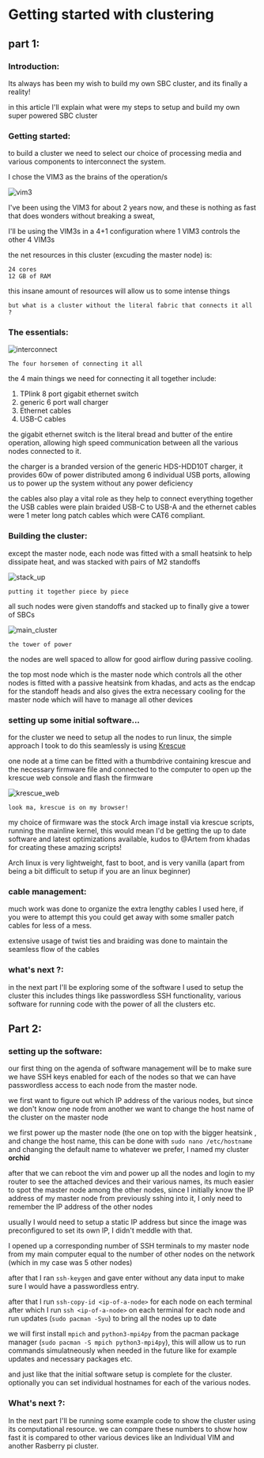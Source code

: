 # Getting started with clustering 
## part 1:

### Introduction:
Its always has been my wish to build my own SBC cluster, and its finally a reality!

in this article I'll explain what were my steps to setup and build my own super powered SBC cluster

### Getting started:
to build a cluster we need to select our choice of processing media and various components to interconnect the system.

I chose the VIM3 as the brains of the operation/s

![vim3](vim3.jpg "vim3")

I've been using the VIM3 for about 2 years now, and these is nothing as fast that does wonders without breaking a sweat,

I'll be using the VIM3s in a 4+1 configuration where 1 VIM3 controls the other 4 VIM3s

the net resources in this cluster (excuding the master node) is:
```
24 cores
12 GB of RAM
```
this insane amount of resources will allow us to some intense things

`but what is a cluster without the literal fabric that connects it all ?`

### The essentials:
![interconnect](essentials.png "essentials")

`The four horsemen of connecting it all`

the 4 main things we need for connecting it all together include:

1. TPlink 8 port gigabit ethernet switch
2. generic 6 port wall charger
3. Ethernet cables
4. USB-C cables

the gigabit ethernet switch is the literal bread and butter of the entire operation, allowing high speed communication between all the various nodes connected to it.

the charger is a branded version of the generic HDS-HDD10T charger, it provides 60w of power distributed among 6 individual USB ports, allowing us to power up the system without any power deficiency

the cables also play a vital role as they help to connect everything together
the USB cables were plain braided USB-C to USB-A and the ethernet cables were 1 meter long patch cables which were CAT6 compliant.

### Building the cluster:
except the master node, each node was fitted with a small heatsink to help dissipate heat, and was stacked with pairs of M2 standoffs

![stack_up](stack_up.png "stacked up node")

`putting it together piece by piece`

all such nodes were given standoffs and stacked up to finally give a tower of SBCs

![main_cluster](main_cluster.png "main cluster")

`the tower of power`

the nodes are well spaced to allow for good airflow during passive cooling.

the top most node which is the master node which controls all the other 
nodes is fitted with a passive heatsink from khadas, and acts as the 
endcap for the standoff heads and also gives the extra necessary cooling 
for the master node which will have to manage all other devices

### setting up some initial software...
for the cluster we need to setup all the nodes to run linux, the simple 
approach I took to do this seamlessly is using [Krescue](https://docs.khadas.com/vim3/Krescue.html)

one node at a time can be fitted with a thumbdrive containing krescue and 
the necessary firmware file and connected to the computer to open up the 
krescue web console and flash the firmware

![krescue_web](krescue_web.png "krescue web client")

`look ma, krescue is on my browser!`

my choice of firmware was the stock Arch image install via krescue scripts, 
running the mainline kernel, this would mean I'd be getting the up to date 
software and latest optimizations available, kudos to @Artem from khadas 
for creating these amazing scripts!

Arch linux is very lightweight, fast to boot, and is very vanilla (apart 
from being a bit difficult to setup if you are an linux beginner)

### cable management:
much work was done to organize the extra lengthy cables I used here, if 
you were to attempt this you could get away with some smaller patch cables 
for less of a mess.

extensive usage of twist ties and braiding was done to maintain the 
seamless flow of the cables

### what's next ?:
in the next part I'll be exploring some of the software I used to setup 
the cluster this includes things like passwordless SSH functionality, 
various software for running code with the power of all the clusters etc. 

## Part 2:

### setting up the software:

our first thing on the agenda of software management will be to make sure 
we have SSH keys enabled for each of the nodes so that we can have 
passwordless access to each node from the master node.

we first want to figure out which IP address of the various nodes, but 
since we don't know one node from another we want to change the host name 
of the cluster on the master node

we first power up the master node (the one on top with the bigger heatsink , 
and change the host name, this can be done with 
`sudo nano /etc/hostname` and changing the default name to whatever we 
prefer, I named my cluster **orchid** 

after that we can reboot the vim and power up all the nodes and login to
my router to see the attached devices and their various names, its much 
easier to spot the master node among the other nodes, since I initially 
know the IP address of my master node from previously sshing into it, I 
only need to remember the IP address of the other nodes

usually I would need to setup a static IP address but since the image was
preconfigured to set its own IP, I didn't meddle with that.

I opened up a corresponding number of SSH terminals to my master node from 
my main computer equal to the number of other nodes on the network (which 
in my case was 5 other nodes)

after that I ran `ssh-keygen` and gave enter without any data input to
make sure I would have a passwordless entry.

after that I run `ssh-copy-id <ip-of-a-node>` for each node on each 
terminal after which I run `ssh <ip-of-a-node>` on each terminal for each 
node and run updates (`sudo pacman -Syu`) to bring all 
the nodes up to date

we will first install `mpich` and `python3-mpi4py` from the pacman package 
manager (`sudo pacman -S mpich python3-mpi4py`), this will allow us to 
run commands simulatneously when needed in the future like for example 
updates and necessary packages etc.

and just like that the initial software setup is complete for the cluster.
optionally you can set individual hostnames for each of the various nodes.

### What's next ?:
In the next part I'll be running some example code to show the cluster 
using its computational resource. we can compare these numbers to show how 
fast it is compared to other various devices like an Individual VIM and 
another Rasberry pi cluster.